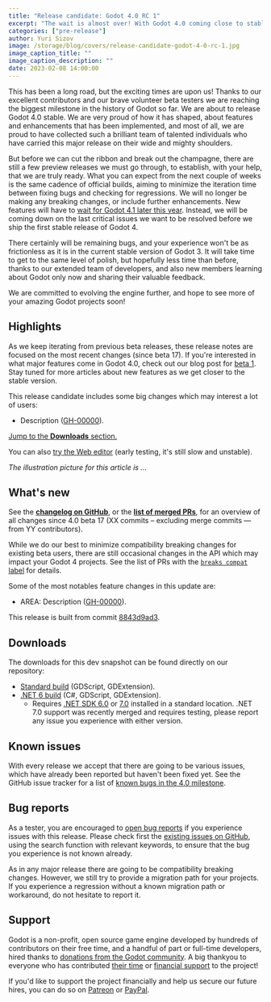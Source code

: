 ```yaml
---
title: "Release candidate: Godot 4.0 RC 1"
excerpt: "The wait is almost over! With Godot 4.0 coming close to stable, we finalize our efforts to fix the remaining critical issues and add the last coat of polish with the first Release Candidate."
categories: ["pre-release"]
author: Yuri Sizov
image: /storage/blog/covers/release-candidate-godot-4-0-rc-1.jpg
image_caption_title: ""
image_caption_description: ""
date: 2023-02-08 14:00:00
---
```


This has been a long road, but the exciting times are upon us! Thanks to our excellent contributors and our brave volunteer beta testers we are reaching the biggest milestone in the history of Godot so far. We are about to release Godot 4.0 stable. We are very proud of how it has shaped, about features and enhancements that has been implemented, and most of all, we are proud to have collected such a brilliant team of talented individuals who have carried this major release on their wide and mighty shoulders.

But before we can cut the ribbon and break out the champagne, there are still a few preview releases we must go through, to establish, with your help, that we are truly ready. What you can expect from the next couple of weeks is the same cadence of official builds, aiming to minimize the iteration time between fixing bugs and checking for regressions. We will no longer be making any breaking changes, or include further enhancements. New features will have to [wait for Godot 4.1 later this year](/article/release-management-4-0-and-beyond). Instead, we will be coming down on the last critical issues we want to be resolved before we ship the first stable release of Godot 4.

There certainly will be remaining bugs, and your experience won't be as frictionless as it is in the current stable version of Godot 3. It will take time to get to the same level of polish, but hopefully less time than before, thanks to our extended team of developers, and also new members learning about Godot only now and sharing their valuable feedback.

We are committed to evolving the engine further, and hope to see more of your amazing Godot projects soon!

## Highlights

As we keep iterating from previous beta releases, these release notes are focused on the most recent changes (since beta 17). If you're interested in what major features come in Godot 4.0, check out our blog post for [beta 1](/article/dev-snapshot-godot-4-0-beta-1). Stay tuned for more articles about new features as we get closer to the stable version.

This release candidate includes some big changes which may interest a lot of users:

- Description ([GH-00000](https://github.com/godotengine/godot/pull/00000)).

[Jump to the **Downloads** section.](#downloads)

You can also [try the Web editor](https://editor.godotengine.org/releases/4.0.rc1/godot.editor.html) (early testing, it's still slow and unstable).

*The illustration picture for this article is ...*

## What's new

See the [**changelog on GitHub**](https://github.com/godotengine/godot/compare/c40020513ac8201a449b5ae2eeb58fef0ce0a2a4...8843d9ad347e5c3be5130153aeecdf48e4fe5a14), or the [**list of merged PRs**](https://github.com/godotengine/godot/pulls?q=is%3Apr+merged%3A2023-02-01T12%3A00..2023-02-08T10%3A00+is%3Amerged+sort%3Acreated-asc+milestone%3A4.0), for an overview of all changes since 4.0 beta 17 (XX commits – excluding merge commits ― from YY contributors).

While we do our best to minimize compatibility breaking changes for existing beta users, there are still occasional changes in the API which may impact your Godot 4 projects. See the list of PRs with the [`breaks compat` label](https://github.com/godotengine/godot/pulls?q=is%3Apr+merged%3A2023-02-01T12%3A00..2023-02-08T10%3A00+is%3Amerged+sort%3Acreated-asc+milestone%3A4.0+label%3A%22breaks+compat%22) for details.

Some of the most notables feature changes in this update are:

- AREA: Description ([GH-00000](https://github.com/godotengine/godot/pull/00000)).

This release is built from commit [8843d9ad3](https://github.com/godotengine/godot/commit/8843d9ad347e5c3be5130153aeecdf48e4fe5a14).

<a id="downloads"></a>
## Downloads

The downloads for this dev snapshot can be found directly on our repository:

* [Standard build](https://downloads.tuxfamily.org/godotengine/4.0/rc1/) (GDScript, GDExtension).
* [.NET 6 build](https://downloads.tuxfamily.org/godotengine/4.0/rc1/mono) (C#, GDScript, GDExtension).
  - Requires [.NET SDK 6.0](https://dotnet.microsoft.com/en-us/download/dotnet/6.0) or [7.0](https://dotnet.microsoft.com/en-us/download/dotnet/7.0) installed in a standard location. .NET 7.0 support was recently merged and requires testing, please report any issue you experience with either version.

## Known issues

With every release we accept that there are going to be various issues, which have already been reported but haven't been fixed yet. See the GitHub issue tracker for a list of [known bugs in the 4.0 milestone](https://github.com/godotengine/godot/issues?q=is%3Aissue+is%3Aopen+milestone%3A4.0+label%3Abug+).

## Bug reports

As a tester, you are encouraged to [open bug reports](https://github.com/godotengine/godot/issues) if you experience issues with this release. Please check first the [existing issues on GitHub](https://github.com/godotengine/godot/issues), using the search function with relevant keywords, to ensure that the bug you experience is not known already.

As in any major release there are going to be compatibility breaking changes. However, we still try to provide a migration path for your projects. If you experience a regression without a known migration path or workaround, do not hesitate to report it.

## Support

Godot is a non-profit, open source game engine developed by hundreds of contributors on their free time, and a handful of part or full-time developers, hired thanks to [donations from the Godot community](https://godotengine.org/donate). A big thankyou to everyone who has contributed [their time](https://github.com/godotengine/godot/blob/master/AUTHORS.md) or [financial support](https://github.com/godotengine/godot/blob/master/DONORS.md) to the project!

If you'd like to support the project financially and help us secure our future hires, you can do so on [Patreon](https://www.patreon.com/godotengine) or [PayPal](https://godotengine.org/donate).
